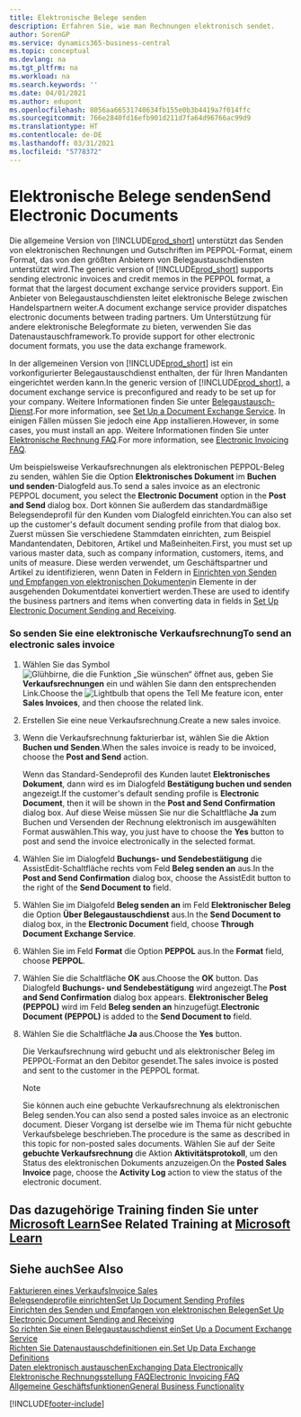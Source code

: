 ```yaml
---
title: Elektronische Belege senden
description: Erfahren Sie, wie man Rechnungen elektronisch sendet.
author: SorenGP
ms.service: dynamics365-business-central
ms.topic: conceptual
ms.devlang: na
ms.tgt_pltfrm: na
ms.workload: na
ms.search.keywords: ''
ms.date: 04/01/2021
ms.author: edupont
ms.openlocfilehash: 8056aa66531740634fb155e0b3b4419a7f014ffc
ms.sourcegitcommit: 766e2840fd16efb901d211d7fa64d96766ac99d9
ms.translationtype: HT
ms.contentlocale: de-DE
ms.lasthandoff: 03/31/2021
ms.locfileid: "5778372"
---
```

# <a name="send-electronic-documents"></a><span data-ttu-id="54047-103">Elektronische Belege senden</span><span class="sxs-lookup"><span data-stu-id="54047-103">Send Electronic Documents</span></span>

<span data-ttu-id="54047-104">Die allgemeine Version von [!INCLUDE[prod_short](includes/prod_short.md)] unterstützt das Senden von elektronischen Rechnungen und Gutschriften im PEPPOL-Format, einem Format, das von den größten Anbietern von Belegaustauschdiensten unterstützt wird.</span><span class="sxs-lookup"><span data-stu-id="54047-104">The generic version of [!INCLUDE[prod_short](includes/prod_short.md)] supports sending electronic invoices and credit memos in the PEPPOL format, a format that the largest document exchange service providers support.</span></span> <span data-ttu-id="54047-105">Ein Anbieter von Belegaustauschdiensten leitet elektronische Belege zwischen Handelspartnern weiter.</span><span class="sxs-lookup"><span data-stu-id="54047-105">A document exchange service provider dispatches electronic documents between trading partners.</span></span> <span data-ttu-id="54047-106">Um Unterstützung für andere elektronische Belegformate zu bieten, verwenden Sie das Datenaustauschframework.</span><span class="sxs-lookup"><span data-stu-id="54047-106">To provide support for other electronic document formats, you use the data exchange framework.</span></span>  

 <span data-ttu-id="54047-107">In der allgemeinen Version von [!INCLUDE[prod_short](includes/prod_short.md)] ist ein vorkonfigurierter Belegaustauschdienst enthalten, der für Ihren Mandanten eingerichtet werden kann.</span><span class="sxs-lookup"><span data-stu-id="54047-107">In the generic version of [!INCLUDE[prod_short](includes/prod_short.md)], a document exchange service is preconfigured and ready to be set up for your company.</span></span> <span data-ttu-id="54047-108">Weitere Informationen finden Sie unter [Belegaustausch-Dienst](across-how-to-set-up-a-document-exchange-service.md).</span><span class="sxs-lookup"><span data-stu-id="54047-108">For more information, see [Set Up a Document Exchange Service](across-how-to-set-up-a-document-exchange-service.md).</span></span> <span data-ttu-id="54047-109">In einigen Fällen müssen Sie jedoch eine App installieren.</span><span class="sxs-lookup"><span data-stu-id="54047-109">However, in some cases, you must install an app.</span></span> <span data-ttu-id="54047-110">Weitere Informationen finden Sie unter [Elektronische Rechnung FAQ](faq-electronic-invoicing.yml).</span><span class="sxs-lookup"><span data-stu-id="54047-110">For more information, see [Electronic Invoicing FAQ](faq-electronic-invoicing.yml).</span></span>  

 <span data-ttu-id="54047-111">Um beispielsweise Verkaufsrechnungen als elektronischen PEPPOL-Beleg zu senden, wählen Sie die Option **Elektronisches Dokument** im **Buchen und senden**-Dialogfeld aus.</span><span class="sxs-lookup"><span data-stu-id="54047-111">To send a sales invoice as an electronic PEPPOL document, you select the **Electronic Document** option in the **Post and Send** dialog box.</span></span> <span data-ttu-id="54047-112">Dort können Sie außerdem das standardmäßige Belegsendeprofil für den Kunden vom Dialogfeld einrichten.</span><span class="sxs-lookup"><span data-stu-id="54047-112">You can also set up the customer's default document sending profile from that dialog box.</span></span> <span data-ttu-id="54047-113">Zuerst müssen Sie verschiedene Stammdaten einrichten, zum Beispiel Mandantendaten, Debitoren, Artikel und Maßeinheiten.</span><span class="sxs-lookup"><span data-stu-id="54047-113">First, you must set up various master data, such as company information, customers, items, and units of measure.</span></span> <span data-ttu-id="54047-114">Diese werden verwendet, um Geschäftspartner und Artikel zu identifizieren, wenn Daten in Feldern in [Einrichten von Senden und Empfangen von elektronischen Dokumenten](across-how-to-set-up-electronic-document-sending-and-receiving.md)in Elemente in der ausgehenden Dokumentdatei konvertiert werden.</span><span class="sxs-lookup"><span data-stu-id="54047-114">These are used to identify the business partners and items when converting data in fields in [Set Up Electronic Document Sending and Receiving](across-how-to-set-up-electronic-document-sending-and-receiving.md).</span></span>  

### <a name="to-send-an-electronic-sales-invoice"></a><span data-ttu-id="54047-115">So senden Sie eine elektronische Verkaufsrechnung</span><span class="sxs-lookup"><span data-stu-id="54047-115">To send an electronic sales invoice</span></span>

1. <span data-ttu-id="54047-116">Wählen Sie das Symbol ![Glühbirne, die die Funktion „Sie wünschen“ öffnet](media/ui-search/search_small.png "Was möchten Sie tun") aus, geben Sie **Verkaufsrechnungen** ein und wählen Sie dann den entsprechenden Link.</span><span class="sxs-lookup"><span data-stu-id="54047-116">Choose the ![Lightbulb that opens the Tell Me feature](media/ui-search/search_small.png "Tell me what you want to do") icon, enter **Sales Invoices**, and then choose the related link.</span></span>  

2. <span data-ttu-id="54047-117">Erstellen Sie eine neue Verkaufsrechnung.</span><span class="sxs-lookup"><span data-stu-id="54047-117">Create a new sales invoice.</span></span>  

3. <span data-ttu-id="54047-118">Wenn die Verkaufsrechnung fakturierbar ist, wählen Sie die Aktion **Buchen und Senden**.</span><span class="sxs-lookup"><span data-stu-id="54047-118">When the sales invoice is ready to be invoiced, choose the **Post and Send** action.</span></span>  

     <span data-ttu-id="54047-119">Wenn das Standard-Sendeprofil des Kunden lautet **Elektronisches Dokument**, dann wird es im Dialogfeld **Bestätigung buchen und senden** angezeigt.</span><span class="sxs-lookup"><span data-stu-id="54047-119">If the customer's default sending profile is **Electronic Document**, then it will be shown in the **Post and Send Confirmation** dialog box.</span></span> <span data-ttu-id="54047-120">Auf diese Weise müssen Sie nur die Schaltfläche **Ja** zum Buchen und Versenden der Rechnung elektronisch im ausgewählten Format auswählen.</span><span class="sxs-lookup"><span data-stu-id="54047-120">This way, you just have to choose the **Yes** button to post and send the invoice electronically in the selected format.</span></span>  

4. <span data-ttu-id="54047-121">Wählen Sie im Dialogfeld **Buchungs- und Sendebestätigung** die AssistEdit-Schaltfläche rechts vom Feld **Beleg senden an** aus.</span><span class="sxs-lookup"><span data-stu-id="54047-121">In the **Post and Send Confirmation** dialog box, choose the AssistEdit button to the right of the **Send Document to** field.</span></span>  

5. <span data-ttu-id="54047-122">Wählen Sie im Dialgofeld **Beleg senden an** im Feld **Elektronischer Beleg** die Option **Über Belegaustauschdienst** aus.</span><span class="sxs-lookup"><span data-stu-id="54047-122">In the **Send Document to** dialog box, in the **Electronic Document** field, choose **Through Document Exchange Service**.</span></span>  

6. <span data-ttu-id="54047-123">Wählen Sie im Feld **Format** die Option **PEPPOL** aus.</span><span class="sxs-lookup"><span data-stu-id="54047-123">In the **Format** field, choose **PEPPOL**.</span></span>  

7. <span data-ttu-id="54047-124">Wählen Sie die Schaltfläche **OK** aus.</span><span class="sxs-lookup"><span data-stu-id="54047-124">Choose the **OK** button.</span></span> <span data-ttu-id="54047-125">Das Dialogfeld **Buchungs- und Sendebestätigung** wird angezeigt.</span><span class="sxs-lookup"><span data-stu-id="54047-125">The **Post and Send Confirmation** dialog box appears.</span></span> <span data-ttu-id="54047-126">**Elektronischer Beleg (PEPPOL)** wird im Feld **Beleg senden an** hinzugefügt.</span><span class="sxs-lookup"><span data-stu-id="54047-126">**Electronic Document (PEPPOL)** is added to the **Send Document to** field.</span></span>  

8. <span data-ttu-id="54047-127">Wählen Sie die Schaltfläche **Ja** aus.</span><span class="sxs-lookup"><span data-stu-id="54047-127">Choose the **Yes** button.</span></span>  

     <span data-ttu-id="54047-128">Die Verkaufsrechnung wird gebucht und als elektronischer Beleg im PEPPOL-Format an den Debitor gesendet.</span><span class="sxs-lookup"><span data-stu-id="54047-128">The sales invoice is posted and sent to the customer in the PEPPOL format.</span></span>  

    > [!NOTE]  
    >  <span data-ttu-id="54047-129">Sie können auch eine gebuchte Verkaufsrechnung als elektronischen Beleg senden.</span><span class="sxs-lookup"><span data-stu-id="54047-129">You can also send a posted sales invoice as an electronic document.</span></span> <span data-ttu-id="54047-130">Dieser Vorgang ist derselbe wie im Thema für nicht gebuchte Verkaufsbelege beschrieben.</span><span class="sxs-lookup"><span data-stu-id="54047-130">The procedure is the same as described in this topic for non-posted sales documents.</span></span> <span data-ttu-id="54047-131">Wählen Sie auf der Seite **gebuchte Verkaufsrechnung** die Aktion **Aktivitätsprotokoll**, um den Status des elektronischen Dokuments anzuzeigen.</span><span class="sxs-lookup"><span data-stu-id="54047-131">On the **Posted Sales Invoice** page, choose the **Activity Log** action to view the status of the electronic document.</span></span>  

## <a name="see-related-training-at-microsoft-learn"></a><span data-ttu-id="54047-132">Das dazugehörige Training finden Sie unter [Microsoft Learn](/learn/modules/electronic-documents-dynamics-365-business-central/index)</span><span class="sxs-lookup"><span data-stu-id="54047-132">See Related Training at [Microsoft Learn](/learn/modules/electronic-documents-dynamics-365-business-central/index)</span></span>

## <a name="see-also"></a><span data-ttu-id="54047-133">Siehe auch</span><span class="sxs-lookup"><span data-stu-id="54047-133">See Also</span></span>

[<span data-ttu-id="54047-134">Fakturieren eines Verkaufs</span><span class="sxs-lookup"><span data-stu-id="54047-134">Invoice Sales</span></span>](sales-how-invoice-sales.md)  
[<span data-ttu-id="54047-135">Belegsendeprofile einrichten</span><span class="sxs-lookup"><span data-stu-id="54047-135">Set Up Document Sending Profiles</span></span>](sales-how-setup-document-send-profiles.md)  
[<span data-ttu-id="54047-136">Einrichten des Senden und Empfangen von elektronischen Belegen</span><span class="sxs-lookup"><span data-stu-id="54047-136">Set Up Electronic Document Sending and Receiving</span></span>](across-how-to-set-up-electronic-document-sending-and-receiving.md)  
[<span data-ttu-id="54047-137">So richten Sie einen Belegaustauschdienst ein</span><span class="sxs-lookup"><span data-stu-id="54047-137">Set Up a Document Exchange Service</span></span>](across-how-to-set-up-a-document-exchange-service.md)  
[<span data-ttu-id="54047-138">Richten Sie Datenaustauschdefinitionen ein.</span><span class="sxs-lookup"><span data-stu-id="54047-138">Set Up Data Exchange Definitions</span></span>](across-how-to-set-up-data-exchange-definitions.md)  
[<span data-ttu-id="54047-139">Daten elektronisch austauschen</span><span class="sxs-lookup"><span data-stu-id="54047-139">Exchanging Data Electronically</span></span>](across-data-exchange.md)  
[<span data-ttu-id="54047-140">Elektronische Rechnungsstellung FAQ</span><span class="sxs-lookup"><span data-stu-id="54047-140">Electronic Invoicing FAQ</span></span>](faq-electronic-invoicing.yml)  
[<span data-ttu-id="54047-141">Allgemeine Geschäftsfunktionen</span><span class="sxs-lookup"><span data-stu-id="54047-141">General Business Functionality</span></span>](ui-across-business-areas.md)  


[!INCLUDE[footer-include](includes/footer-banner.md)]